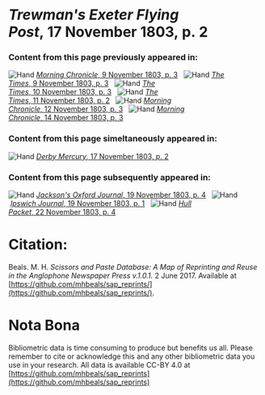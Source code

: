 # *Trewman's Exeter Flying Post*, 17 November 1803, p. 2  
  
### Content from this page previously appeared in:  
![Hand](http://scissorsandpaste.net/wp-content/uploads/2017/06/smallhandpointer.png) [*Morning Chronicle*, 9 November 1803, p. 3](https://mhbeals.github.io/sap_html/Morning-Chronicle/Morning-Chronicle-9-November-1803-p-3)  
![Hand](http://scissorsandpaste.net/wp-content/uploads/2017/06/smallhandpointer.png) [*The Times*, 9 November 1803, p. 3](https://mhbeals.github.io/sap_html/The-Times/The-Times-9-November-1803-p-3)  
![Hand](http://scissorsandpaste.net/wp-content/uploads/2017/06/smallhandpointer.png) [*The Times*, 10 November 1803, p. 3](https://mhbeals.github.io/sap_html/The-Times/The-Times-10-November-1803-p-3)  
![Hand](http://scissorsandpaste.net/wp-content/uploads/2017/06/smallhandpointer.png) [*The Times*, 11 November 1803, p. 2](https://mhbeals.github.io/sap_html/The-Times/The-Times-11-November-1803-p-2)  
![Hand](http://scissorsandpaste.net/wp-content/uploads/2017/06/smallhandpointer.png) [*Morning Chronicle*, 12 November 1803, p. 3](https://mhbeals.github.io/sap_html/Morning-Chronicle/Morning-Chronicle-12-November-1803-p-3)  
![Hand](http://scissorsandpaste.net/wp-content/uploads/2017/06/smallhandpointer.png) [*Morning Chronicle*, 14 November 1803, p. 3](https://mhbeals.github.io/sap_html/Morning-Chronicle/Morning-Chronicle-14-November-1803-p-3)  
  
### Content from this page simeltaneously appeared in:  
![Hand](http://scissorsandpaste.net/wp-content/uploads/2017/06/smallhandpointer.png) [*Derby Mercury*, 17 November 1803, p. 2](https://mhbeals.github.io/sap_html/Derby-Mercury/Derby-Mercury-17-November-1803-p-2)  
  
### Content from this page subsequently appeared in:  
![Hand](http://scissorsandpaste.net/wp-content/uploads/2017/06/smallhandpointer.png) [*Jackson's Oxford Journal*, 19 November 1803, p. 4](https://mhbeals.github.io/sap_html/Jackson's-Oxford-Journal/Jackson's-Oxford-Journal-19-November-1803-p-4)  
![Hand](http://scissorsandpaste.net/wp-content/uploads/2017/06/smallhandpointer.png) [*Ipswich Journal*, 19 November 1803, p. 1](https://mhbeals.github.io/sap_html/Ipswich-Journal/Ipswich-Journal-19-November-1803-p-1)  
![Hand](http://scissorsandpaste.net/wp-content/uploads/2017/06/smallhandpointer.png) [*Hull Packet*, 22 November 1803, p. 4](https://mhbeals.github.io/sap_html/Hull-Packet/Hull-Packet-22-November-1803-p-4)  


# Citation: 

Beals. M. H. *Scissors and Paste Database: A Map of Reprinting and Reuse in the Anglophone Newspaper Press v.1.0.1.* 2 June 2017. Available at [https://github.com/mhbeals/sap_reprints/](https://github.com/mhbeals/sap_reprints/). 

# Nota Bona

Bibliometric data is time consuming to produce but benefits us all. Please remember to cite or acknowledge this and any other bibliometric data you use in your research. All data is available CC-BY 4.0 at [https://github.com/mhbeals/sap_reprints](https://github.com/mhbeals/sap_reprints)